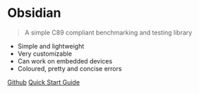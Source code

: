 
# Obsidian

> A simple C89 compliant benchmarking and testing library

- Simple and lightweight
- Very customizable
- Can work on embedded devices
- Coloured, pretty and concise errors

[Github](https://github.com/BraedonWooding/Obsidian)
[Quick Start Guide](_introduction)
